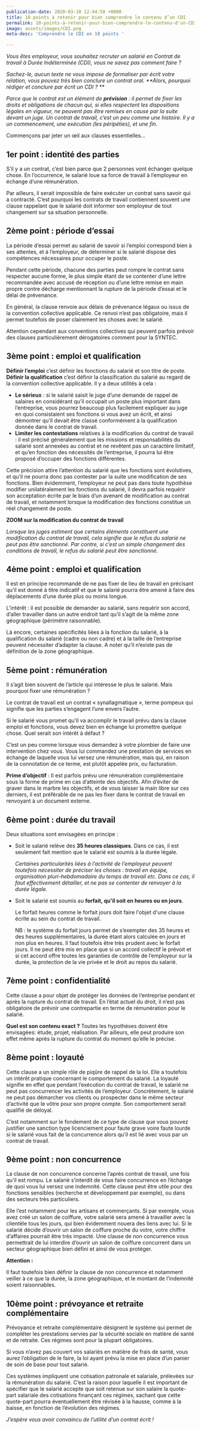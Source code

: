 ```yaml
---
publication-date: 2020-03-10 12:44:58 +0000
title: 10 points à retenir pour bien comprendre le contenu d’un CDI
permalink: 10-points-à-retenir-pour-bien-comprendre-le-contenu-d'un-CDI
image: assets/images/CDI.png
meta-desc: 'Comprendre le CDI en 10 points '

---
```

_Vous êtes employeur, vous souhaitez recruter un salarié en Contrat de travail à Durée Indéterminée (CDI), vous ne savez pas comment faire ?_

_Sachez-le, aucun texte ne vous impose de formaliser par écrit votre relation, vous pouvez très bien conclure un contrat oral. **Alors, pourquoi rédiger et conclure par écrit un CDI ? **_

_Parce que le contrat est un élément de **prévision** : il permet de fixer les droits et obligations de chacun qui, si elles respectent les dispositions légales en vigueur, ne peuvent pas être remises en cause par la suite devant un juge. Un contrat de travail, c’est un peu comme une histoire. Il y a un commencement, une exécution (les péripéties), et une fin._

Commençons par jeter un œil aux clauses essentielles…

## **1er point : identité des parties**

S’il y a un contrat, c’est bien parce que 2 personnes vont échanger quelque chose. En l’occurrence, le salarié loue sa force de travail à l’employeur en échange d’une rémunération.

Par ailleurs, il serait impossible de faire exécuter un contrat sans savoir qui a contracté. C’est pourquoi les contrats de travail contiennent souvent une clause rappelant que le salarié doit informer son employeur de tout changement sur sa situation personnelle.

## **2ème point : période d’essai**

La période d’essai permet au salarié de savoir si l’emploi correspond bien à ses attentes, et à l’employeur, de déterminer si le salarié dispose des compétences nécessaires pour occuper le poste.

Pendant cette période, chacune des parties peut rompre le contrat sans respecter aucune forme, le plus simple étant de se contenter d’une lettre recommandée avec accusé de réception ou d’une lettre remise en main propre contre décharge mentionnant la rupture de la période d’essai et le délai de prévenance.

En général, la clause renvoie aux délais de prévenance légaux ou issus de la convention collective applicable. Ce renvoi n’est pas obligatoire, mais il permet toutefois de poser clairement les choses avec le salarié.

Attention cependant aux conventions collectives qui peuvent parfois prévoir des clauses particulièrement dérogatoires comment pour la SYNTEC. 

## **3ème point : emploi et qualification**

**Définir l’emploi** c’est définir les fonctions du salarié et son titre de poste. **Définir la qualification** c’est définir la classification du salarié au regard de la convention collective applicable. Il y a deux utilités à cela :

* **Le sérieux** : si le salarié saisit le juge d’une demande de rappel de salaires en considérant qu’il occupait un poste plus important dans l’entreprise, vous pourrez beaucoup plus facilement expliquer au juge en quoi consistaient ses fonctions si vous avez un écrit, et ainsi démontrer qu’il devait être classé conformément à la qualification donnée dans le contrat de travail.
* **Limiter les contestations** relatives à la modification du contrat de travail : il est précisé généralement que les missions et responsabilités du salarié sont annexées au contrat et ne revêtent pas un caractère limitatif, et qu’en fonction des nécessités de l’entreprise, il pourra lui être proposé d’occuper des fonctions différentes.

Cette précision attire l’attention du salarié que les fonctions sont évolutives, et qu’il ne pourra donc pas contester par la suite une modification de ses fonctions. Bien évidemment, l’employeur ne peut pas dans toute hypothèse modifier unilatéralement les fonctions du salarié, il devra parfois requérir son acceptation écrite par le biais d’un avenant de modification au contrat de travail, et notamment lorsque la modification des fonctions constitue un réel changement de poste.

**ZOOM sur la modification du contrat de travail**

_Lorsque les juges estiment que certains éléments constituent une modification du contrat de travail, cela signifie que le refus du salarié ne peut pas être sanctionné. Par contre, si c’est un simple changement des conditions de travail, le refus du salarié peut être sanctionné._

## **4ème point : emploi et qualification**

Il est en principe recommandé de ne pas fixer de lieu de travail en précisant qu’il est donné à titre indicatif et que le salarié pourra être amené à faire des déplacements d’une durée plus ou moins longue.

L’intérêt : il est possible de demander au salarié, sans requérir son accord, d’aller travailler dans un autre endroit tant qu’il s’agit de la même zone géographique (périmètre raisonnable). 

Là encore, certaines spécificités liées à la fonction du salarié, à la qualification du salarié (cadre ou non cadre) et à la taille de l’entreprise peuvent nécessiter d’adapter la clause. A noter qu’il n’existe pas de définition de la zone géographique.

## **5ème point : rémunération**

Il s’agit bien souvent de l’article qui intéresse le plus le salarié. Mais pourquoi fixer une rémunération ? 

Le contrat de travail est un contrat « synallagmatique », terme pompeux qui signifie que les parties s’engagent l’une envers l’autre.

Si le salarié vous promet qu’il va accomplir le travail prévu dans la clause emploi et fonctions, vous devez bien en échange lui promettre quelque chose. Quel serait son intérêt à défaut ?

C’est un peu comme lorsque vous demandez à votre plombier de faire une intervention chez vous. Vous lui commandez une prestation de services en échange de laquelle vous lui versez une rémunération, mais qui, en raison de la connotation de ce terme, est plutôt appelée prix, ou facturation.

**Prime d’objectif** : Il est parfois prévu une rémunération complémentaire sous la forme de prime en cas d’atteinte des objectifs. Afin d’éviter de graver dans le marbre les objectifs, et de vous laisser la main libre sur ces derniers, il est préférable de ne pas les fixer dans le contrat de travail en renvoyant à un document externe.

## **6ème point : durée du travail**

Deux situations sont envisagées en principe :

* Soit le salarié relève des **35 heures classiques**. Dans ce cas, il est seulement fait mention que le salarié est soumis à la durée légale.

  _Certaines particularités liées à l’activité de l’employeur peuvent toutefois nécessiter de préciser les choses : travail en équipe, organisation pluri-hebdomadaire du temps de travail etc. Dans ce cas, il faut effectivement détailler, et ne pas se contenter de renvoyer à la durée légale._ 
* Soit le salarié est soumis au **forfait, qu'il soit en heures ou en jours**. 

  Le forfait heures comme le forfait jours doit faire l'objet d'une clause écrite au sein du contrat de travail.

  NB : le système du forfait jours permet de s’exempter des 35 heures et des heures supplémentaires, la durée étant alors calculée en jours et non plus en heures. Il faut toutefois être très prudent avec le forfait jours. Il ne peut être mis en place que si un accord collectif le prévoit et si cet accord offre toutes les garanties de contrôle de l’employeur sur la durée, la protection de la vie privée et le droit au repos du salarié.

## **7ème point : confidentialité**

Cette clause a pour objet de protéger les données de l’entreprise pendant et après la rupture du contrat de travail. En l’état actuel du droit, il n’est pas obligatoire de prévoir une contrepartie en terme de rémunération pour le salarié.

**Quel est son contenu exact ?** Toutes les hypothèses doivent être envisagées: étude, projet, réalisation. Par ailleurs, elle peut produire son effet même après la rupture du contrat du moment qu’elle le précise.

## **8ème point : loyauté**

Cette clause a un simple rôle de piqûre de rappel de la loi. Elle a toutefois un intérêt pratique concernant le comportement du salarié. La loyauté signifie en effet que pendant l’exécution du contrat de travail, le salarié ne peut pas concurrencer les activités de l’employeur. Concrètement, le salarié ne peut pas démarcher vos clients ou prospecter dans le même secteur d’activité que le vôtre pour son propre compte. Son comportement serait qualifié de déloyal.

C’est notamment sur le fondement de ce type de clause que vous pouvez justifier une sanction type licenciement pour faute grave voire faute lourde si le salarié vous fait de la concurrence alors qu’il est lié avec vous par un contrat de travail.

## **9ème point : non concurrence**

La clause de non concurrence concerne l’après contrat de travail, une fois qu’il est rompu. Le salarié s’interdit de vous faire concurrence en l’échange de quoi vous lui versez une indemnité. Cette clause peut être utile pour des fonctions sensibles (recherche et développement par exemple), ou dans des secteurs très particuliers.

Elle l’est notamment pour les artisans et commerçants. Si par exemple, vous avez créé un salon de coiffure, votre salarié sera amené à travailler avec la clientèle tous les jours, qui bien évidemment nouera des liens avec lui. Si le salarié décide d’ouvrir un salon de coiffure proche du votre, votre chiffre d’affaires pourrait être très impacté. Une clause de non concurrence vous permettrait de lui interdire d’ouvrir un salon de coiffure concurrent dans un secteur géographique bien défini et ainsi de vous protéger.

**Attention :** 

Il faut toutefois bien définir la clause de non concurrence et notamment veiller à ce que la durée, la zone géographique, et le montant de l’indemnité soient raisonnables.

## **10ème point : prévoyance et retraite complémentaire**

Prévoyance et retraite complémentaire désignent le système qui permet de compléter les prestations servies par la sécurité sociale en matière de santé et de retraite. Ces régimes sont pour la plupart obligatoires.

Si vous n’avez pas couvert vos salariés en matière de frais de santé, vous aurez l’obligation de le faire, la loi ayant prévu la mise en place d’un panier de soin de base pour tout salarié.

Ces systèmes impliquent une cotisation patronale et salariale, prélevées sur la rémunération du salarié. C’est la raison pour laquelle il est important de spécifier que le salarié accepte que soit retenue sur son salaire la quote-part salariale des cotisations finançant ces régimes, sachant que cette quote-part pourra éventuellement être révisée à la hausse, comme à la baisse, en fonction de l’évolution des régimes.

_J’espère vous avoir convaincu de l’utilité d’un contrat écrit !_